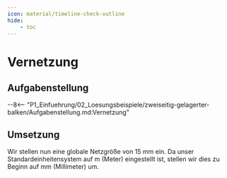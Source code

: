 ```yaml
---
icon: material/timeline-check-outline
hide:
    - toc
---
```


# Vernetzung

## Aufgabenstellung

--8<-- "P1_Einfuehrung/02_Loesungsbeispiele/zweiseitig-gelagerter-balken/Aufgabenstellung.md:Vernetzung"


## Umsetzung

Wir stellen nun eine globale Netzgröße von 15 mm ein. Da unser Standardeinheitensystem auf m (Meter) eingestellt ist, stellen wir dies zu Beginn auf mm (Millimeter) um.

<div class="tutorial-embed"
   data-tutorial="/assets/tutorials/Vernetzung"
   style="width:600px">
</div>
